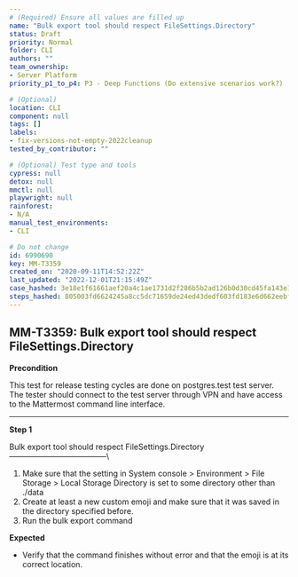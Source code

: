 ```yaml
---
# (Required) Ensure all values are filled up
name: "Bulk export tool should respect FileSettings.Directory"
status: Draft
priority: Normal
folder: CLI
authors: ""
team_ownership: 
- Server Platform
priority_p1_to_p4: P3 - Deep Functions (Do extensive scenarios work?)

# (Optional)
location: CLI
component: null
tags: []
labels: 
- fix-versions-not-empty-2022cleanup
tested_by_contributor: ""

# (Optional) Test type and tools
cypress: null
detox: null
mmctl: null
playwright: null
rainforest: 
- N/A
manual_test_environments: 
- CLI

# Do not change
id: 6990690
key: MM-T3359
created_on: "2020-09-11T14:52:22Z"
last_updated: "2022-12-01T21:15:49Z"
case_hashed: 3e18e1f61661aef20a4c1ae1731d2f286b5b2ad126b0d30cd45fa143e1032ea75ee53c6eb6f95ef9d6e8daa66cb8fc62
steps_hashed: 805003fd6624245a8cc5dc71659de24ed43dedf603fd183e6d662eebfeca3d0a555188bc492a4fa41dfbf1da46781609
---
```


<!-- (Auto-generated) Based on frontmatter's "key" and "name" -->

## MM-T3359: Bulk export tool should respect FileSettings.Directory

**Precondition**

This test for release testing cycles are done on postgres.test test server. The tester should connect to the test server through VPN and have access to the Mattermost command line interface.

---

**Step 1**

Bulk export tool should respect FileSettings.Directory\
–––––––––––––––––––––––––\\

1. Make sure that the setting in System console > Environment > File Storage > Local Storage Directory is set to some directory other than ./data
2. Create at least a new custom emoji and make sure that it was saved in the directory specified before.
3. Run the bulk export command

**Expected**

- Verify that the command finishes without error and that the emoji is at its correct location.
